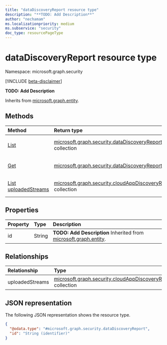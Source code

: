 ```yaml
---
title: "dataDiscoveryReport resource type"
description: "**TODO: Add Description**"
author: "nechamam"
ms.localizationpriority: medium
ms.subservice: "security"
doc_type: resourcePageType
---
```


# dataDiscoveryReport resource type

Namespace: microsoft.graph.security

[!INCLUDE [beta-disclaimer](../../includes/beta-disclaimer.md)]

**TODO: Add Description**


Inherits from [microsoft.graph.entity](../resources/entity.md).

## Methods
|Method|Return type|Description|
|:---|:---|:---|
|[List](../api/security-datadiscoveryroot-list-cloudappdiscovery.md)|[microsoft.graph.security.dataDiscoveryReport](../resources/security-datadiscoveryreport.md) collection|Get a list of the [microsoft.graph.security.dataDiscoveryReport](../resources/security-datadiscoveryreport.md) objects and their properties.|
|[Get](../api/security-datadiscoveryreport-get.md)|[microsoft.graph.security.dataDiscoveryReport](../resources/security-datadiscoveryreport.md)|Read the properties and relationships of a [microsoft.graph.security.dataDiscoveryReport](../resources/security-datadiscoveryreport.md) object.|
|[List uploadedStreams](../api/security-datadiscoveryreport-list-uploadedstreams.md)|[microsoft.graph.security.cloudAppDiscoveryReport](../resources/security-cloudappdiscoveryreport.md) collection|Get the cloudAppDiscoveryReport resources from the uploadedStreams navigation property.|

## Properties
|Property|Type|Description|
|:---|:---|:---|
|id|String|**TODO: Add Description** Inherited from [microsoft.graph.entity](../resources/entity.md).|

## Relationships
|Relationship|Type|Description|
|:---|:---|:---|
|uploadedStreams|[microsoft.graph.security.cloudAppDiscoveryReport](../resources/security-cloudappdiscoveryreport.md) collection|**TODO: Add Description**|

## JSON representation
The following JSON representation shows the resource type.
<!-- {
  "blockType": "resource",
  "keyProperty": "id",
  "@odata.type": "microsoft.graph.security.dataDiscoveryReport",
  "baseType": "microsoft.graph.entity",
  "openType": false
}
-->
``` json
{
  "@odata.type": "#microsoft.graph.security.dataDiscoveryReport",
  "id": "String (identifier)"
}
```

